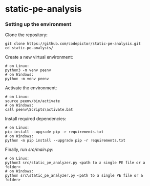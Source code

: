 # static-pe-analysis

### Setting up the environment

Clone the repository:

    git clone https://github.com/codepictor/static-pe-analysis.git
    cd static-pe-analysis/

Create a new virtual environment:

    # on Linux:
    python3 -m venv peenv
    # on Windows:
    python -m venv peenv

Activate the environment:

    # on Linux:
    source peenv/bin/activate
    # on Windows:
    call peenv\Scripts\activate.bat

Install required dependencies:

    # on Linux:
    pip install --upgrade pip -r requirements.txt
    # on Windows:
    python -m pip install --upgrade pip -r requirements.txt

Finally, run *src/main.py*:

    # on Linux:
    python3 src/static_pe_analyzer.py <path to a single PE file or a folder>
    # on Windows:
    python src\static_pe_analyzer.py <path to a single PE file or a folder>

